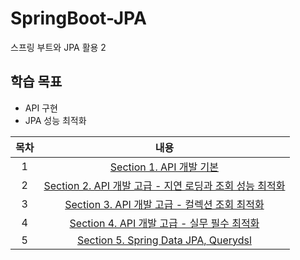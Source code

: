 # SpringBoot-JPA
스프링 부트와 JPA 활용 2

## 학습 목표
- API 구현
- JPA 성능 최적화

| 목차 | 내용 |
|:---:|:---:|
| 1 | [Section 1. API 개발 기본](https://koeyhk.tistory.com/24) |
| 2 | [Section 2. API 개발 고급 - 지연 로딩과 조회 성능 최적화](https://koeyhk.tistory.com/25) |
| 3 | [Section 3. API 개발 고급 - 컬렉션 조회 최적화](https://koeyhk.tistory.com/26) |
| 4 | [Section 4. API 개발 고급 - 실무 필수 최적화]() |
| 5 | [Section 5. Spring Data JPA, Querydsl]() |
